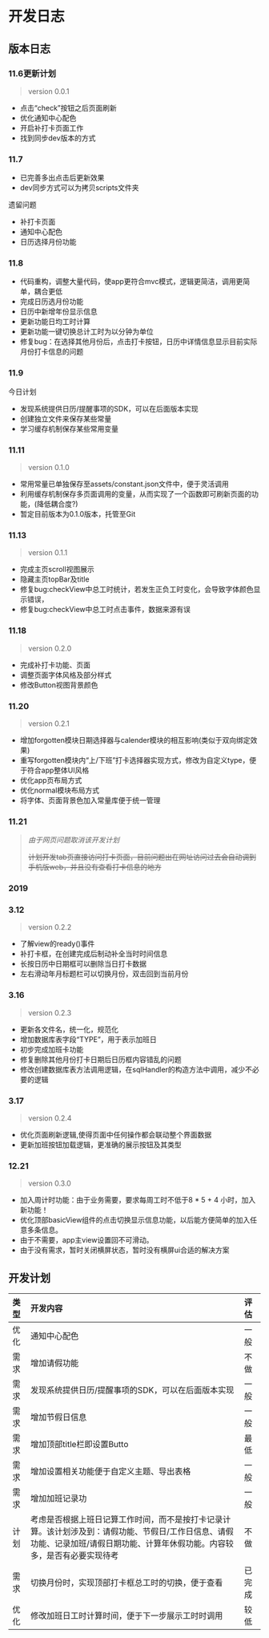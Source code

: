 # 开发日志

## 版本日志

### 11.6更新计划

>version 0.0.1

- 点击“check”按钮之后页面刷新
- 优化通知中心配色
- 开启补打卡页面工作
- 找到同步dev版本的方式

### 11.7

- 已完善多出点击后更新效果
- dev同步方式可以为拷贝scripts文件夹

遗留问题

- 补打卡页面
- 通知中心配色
- 日历选择月份功能
  
### 11.8

- 代码重构，调整大量代码，使app更符合mvc模式，逻辑更简洁，调用更简单，耦合更低
- 完成日历选月份功能
- 日历中新增年份显示信息
- 更新功能日均工时计算
- 更新功能一键切换总计工时为以分钟为单位
- 修复bug：在选择其他月份后，点击打卡按钮，日历中详情信息显示目前实际月份打卡信息的问题

### 11.9

今日计划

- 发现系统提供日历/提醒事项的SDK，可以在后面版本实现
- 创建独立文件来保存某些常量
- 学习缓存机制保存某些常用变量

### 11.11

>version 0.1.0

- 常用常量已单独保存至assets/constant.json文件中，便于灵活调用
- 利用缓存机制保存多页面调用的变量，从而实现了一个函数即可刷新页面的功能，(降低耦合度?)
- 暂定目前版本为0.1.0版本，托管至Git

### 11.13

>version 0.1.1

- 完成主页scroll视图展示
- 隐藏主页topBar及title
- 修复bug:checkView中总工时统计，若发生正负工时变化，会导致字体颜色显示错误，
- 修复bug:checkView中总工时点击事件，数据来源有误

### 11.18

>version 0.2.0

- 完成补打卡功能、页面
- 调整页面字体风格及部分样式
- 修改Button视图背景颜色

### 11.20

>version 0.2.1

- 增加forgotten模块日期选择器与calender模块的相互影响(类似于双向绑定效果)
- 重写forgotten模块内“上/下班”打卡选择器实现方式，修改为自定义type，便于符合app整体UI风格
- 优化app页布局方式
- 优化normal模块布局方式
- 将字体、页面背景色加入常量库便于统一管理

### 11.21

> *由于网页问题取消该开发计划*
>
> ~~计划开发tab页直接访问打卡页面，目前问题出在网址访问过去会自动调到手机版web，并且没有查看打卡信息的地方~~

### 2019

### 3.12

>version 0.2.2

- 了解view的ready()事件
- 补打卡框，在创建完成后制动补全当时时间信息
- 长按日历中日期框可以删除当日打卡数据
- 左右滑动年月标题栏可以切换月份，双击回到当前月份

### 3.16

>version 0.2.3

- 更新各文件名，统一化，规范化
- 增加数据库表字段“TYPE”，用于表示加班日
- 初步完成加班卡功能
- 修复删除其他月份打卡日期后日历框内容错乱的问题
- 修改创建数据库表方法调用逻辑，在sqlHandler的构造方法中调用，减少不必要的逻辑

### 3.17

>version 0.2.4

- 优化页面刷新逻辑,使得页面中任何操作都会联动整个界面数据
- 更新加班按钮加载逻辑，更准确的展示按钮及其类型

### 12.21

>version 0.3.0

- 加入周计时功能：由于业务需要，要求每周工时不低于8 * 5 + 4 小时，加入新功能！
- 优化顶部basicView组件的点击切换显示信息功能，以后能方便简单的加入任意多条信息。
- 由于不需要，app主view设置回不可滑动。
- 由于没有需求，暂时关闭横屏状态，暂时没有横屏ui合适的解决方案

## 开发计划

| 类型 | 开发内容 | 评估 |
| :------ | :------ | :------ |
| 优化 | 通知中心配色 | 一般 |
| 需求 | 增加请假功能 | 不做 |
| 需求 | 发现系统提供日历/提醒事项的SDK，可以在后面版本实现 | 一般 |
| 需求 | 增加节假日信息 | 一般 |
| 需求 | 增加顶部title栏即设置Butto | 最低 |
| 需求 | 增加设置相关功能便于自定义主题、导出表格 | 一般 |
| 需求 | 增加加班记录功 | 一般 |
| 计划 | 考虑是否根据上班日记算工作时间，而不是按打卡记录计算。该计划涉及到：请假功能、节假日/工作日信息、请假功能、记录加班/请假日期功能、计算年休假功能。内容较多，是否有必要实现待考 | 不做 |
| 需求 | 切换月份时，实现顶部打卡框总工时的切换，便于查看 | 已完成 |
| 优化 | 修改加班日工时计算时间，便于下一步展示工时时调用 | 较低 |
